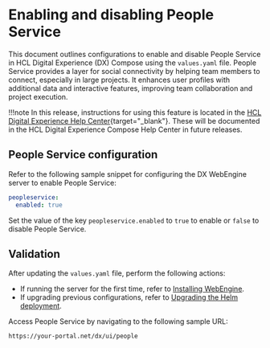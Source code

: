 # Enabling and disabling People Service

This document outlines configurations to enable and disable People Service in HCL Digital Experience (DX) Compose using the `values.yaml` file. People Service provides a layer for social connectivity by helping team members to connect, especially in large projects. It enhances user profiles with additional data and interactive features, improving team collaboration and project execution.

!!!note
    In this release, instructions for using this feature is located in the [HCL Digital Experience Help Center](https://opensource.hcltechsw.com/digital-experience/latest/extend_dx/integration/people_service/){target="_blank"}. These will be documented in the HCL Digital Experience Compose Help Center in future releases.

## People Service configuration

Refer to the following sample snippet for configuring the DX WebEngine server to enable People Service:

```yaml
peopleservice:
  enabled: true
```

Set the value of the key `peopleservice.enabled` to `true` to enable or `false` to disable People Service.

## Validation

After updating the `values.yaml` file, perform the following actions:

- If running the server for the first time, refer to [Installing WebEngine](../../install/kubernetes_deployment/install.md).
- If upgrading previous configurations, refer to [Upgrading the Helm deployment](../working_with_compose/helm_upgrade_values.md).

Access People Service by navigating to the following sample URL:

```link
https://your-portal.net/dx/ui/people
```
